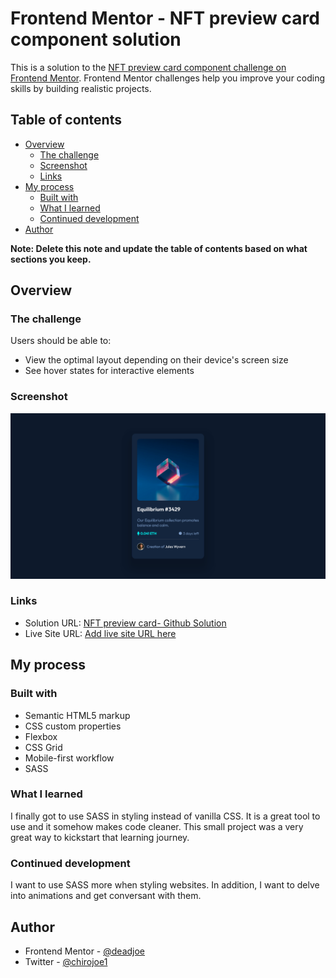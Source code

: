 # Frontend Mentor - NFT preview card component solution

This is a solution to the [NFT preview card component challenge on Frontend Mentor](https://www.frontendmentor.io/challenges/nft-preview-card-component-SbdUL_w0U). Frontend Mentor challenges help you improve your coding skills by building realistic projects.

## Table of contents

- [Overview](#overview)
  - [The challenge](#the-challenge)
  - [Screenshot](#screenshot)
  - [Links](#links)
- [My process](#my-process)
  - [Built with](#built-with)
  - [What I learned](#what-i-learned)
  - [Continued development](#continued-development)
- [Author](#author)

**Note: Delete this note and update the table of contents based on what sections you keep.**

## Overview

### The challenge

Users should be able to:

- View the optimal layout depending on their device's screen size
- See hover states for interactive elements

### Screenshot

![Desktop design](/design/screenshot.jpg)

### Links

- Solution URL: [NFT preview card- Github Solution](https://github.com/1deadjoe/nft-preview-card)
- Live Site URL: [Add live site URL here](https://your-live-site-url.com)

## My process

### Built with

- Semantic HTML5 markup
- CSS custom properties
- Flexbox
- CSS Grid
- Mobile-first workflow
- SASS

### What I learned

I finally got to use SASS in styling instead of vanilla CSS. It is a great tool to use and it somehow makes code cleaner. This small project was a very great way to kickstart that learning journey.

### Continued development

I want to use SASS more when styling websites. In addition, I want to delve into animations and get conversant with them.

## Author

- Frontend Mentor - [@deadjoe](https://www.frontendmentor.io/profile/deadjoe)
- Twitter - [@chirojoe1](https://www.twitter.com/chirojoe1)
